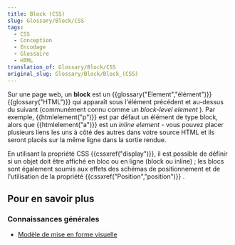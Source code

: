 ```yaml
---
title: Block (CSS)
slug: Glossary/Block/CSS
tags:
  - CSS
  - Conception
  - Encodage
  - Glossaire
  - HTML
translation_of: Glossary/Block/CSS
original_slug: Glossary/Block/Block_(CSS)
---
```

Sur une page web, un **block** est un {{glossary("Element","élément")}} {{glossary("HTML")}} qui apparaît sous l'élément précédent et au-dessus du suivant (communément connu comme un _block-level element_ ). Par exemple, {{htmlelement("p")}} est par défaut un élément de type block, alors que {{htmlelement("a")}} est un _inline element -_ vous pouvez placer plusieurs liens les uns à côté des autres dans votre source HTML et ils seront placés sur la même ligne dans la sortie rendue.

En utilisant la propriété CSS {{cssxref("display")}}, il est possible de définir si un objet doit être affiché en bloc ou en ligne (block ou inline) ; les blocs sont également soumis aux effets des schémas de positionnement et de l'utilisation de la propriété  {{cssxref("Position","position")}} .

## Pour en savoir plus

### Connaissances générales

- [Modèle de mise en forme visuelle](/fr/docs/Web/CSS/Mod%C3%A8le_de_mise_en_forme_visuelle)
